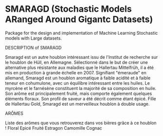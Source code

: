 # SMARAGD (Stochastic Models ARanged Around Gigantc Datasets)
Package for the design and implementation of Machine Learning Stochastic models with Large datasets.

DESCRIPTION of SMARAGD

Smaragd est un autre houblon intéressant issu de l'Institut de recherche sur le houblon de Hüll, en Allemagne. Sélectionné dans le but de créer une alternative plus résistante aux maladies que le Hallertau Mittelfrüh, il a été mis en production à grande échelle en 2007. Signifiant "émeraude" en allemand, Smaragd est un houblon aromatique à faible acidité et à faible teneur en cohumulone, avec un équilibre intéressant entre les huiles. Le myrcène et le farnésène constituent la majorité de sa composition en huile. Son arôme est principalement fruité, mais comporte également quelques éléments floraux. Son profil de saveur a été décrit comme étant épicé. Fille de Hallertau Gold, Smaragd est un merveilleux houblon à double usage.

ARÔMES 

Liste des arômes que vous retrouverez dans vos bières grâce à ce houblon !
Floral
Epicé
Fruité
Estragon
Camomille
Cognac
